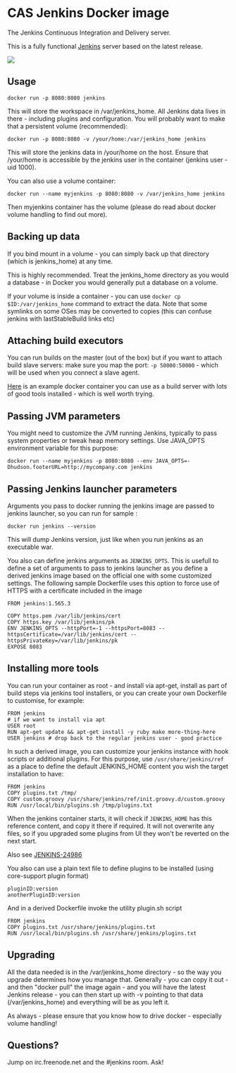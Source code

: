 CAS Jenkins Docker image
========================

The Jenkins Continuous Integration and Delivery server.

This is a fully functional [Jenkins](http://jenkins-ci.org/) server based on the latest release.

<img src="http://jenkins-ci.org/sites/default/files/jenkins_logo.png"/>

Usage
-----
    docker run -p 8080:8080 jenkins

This will store the workspace in /var/jenkins_home. All Jenkins data lives in there - including plugins and configuration.
You will probably want to make that a persistent volume (recommended):

    docker run -p 8080:8080 -v /your/home:/var/jenkins_home jenkins

This will store the jenkins data in /your/home on the host.
Ensure that /your/home is accessible by the jenkins user in the container (jenkins user - uid 1000).

You can also use a volume container:

    docker run --name myjenkins -p 8080:8080 -v /var/jenkins_home jenkins

Then myjenkins container has the volume (please do read about docker volume handling to find out more).

Backing up data
---------------
If you bind mount in a volume - you can simply back up that directory (which is jenkins_home) at any time.

This is highly recommended. Treat the jenkins_home directory as you would a database - in Docker you would generally put a database on a volume.

If your volume is inside a container - you can use `docker cp $ID:/var/jenkins_home` command to extract the data.
Note that some symlinks on some OSes may be converted to copies (this can confuse jenkins with lastStableBuild links etc)

Attaching build executors
-------------------------
You can run builds on the master (out of the box) but if you want to attach build slave servers: make sure you map the port: `-p 50000:50000` - which will be used when you connect a slave agent.

<a href="https://registry.hub.docker.com/u/maestrodev/build-agent/">Here</a> is an example docker container you can use as a build server with lots of good tools installed - which is well worth trying.

Passing JVM parameters
----------------------
You might need to customize the JVM running Jenkins, typically to pass system properties or tweak heap memory settings. Use JAVA_OPTS environment
variable for this purpose:

    docker run --name myjenkins -p 8080:8080 --env JAVA_OPTS=-Dhudson.footerURL=http://mycompany.com jenkins

Passing Jenkins launcher parameters
-----------------------------------
Arguments you pass to docker running the jenkins image are passed to jenkins launcher, so you can run for sample :

    docker run jenkins --version

This will dump Jenkins version, just like when you run jenkins as an executable war.

You also can define jenkins arguments as `JENKINS_OPTS`. This is usefull to define a set of arguments to pass to jenkins launcher as you
define a derived jenkins image based on the official one with some customized settings. The following sample Dockerfile uses this option
to force use of HTTPS with a certificate included in the image

    FROM jenkins:1.565.3

    COPY https.pem /var/lib/jenkins/cert
    COPY https.key /var/lib/jenkins/pk
    ENV JENKINS_OPTS --httpPort=-1 --httpsPort=8083 --httpsCertificate=/var/lib/jenkins/cert --httpsPrivateKey=/var/lib/jenkins/pk
    EXPOSE 8083

Installing more tools
---------------------
You can run your container as root - and install via apt-get, install as part of build steps via jenkins tool installers, or you can create your own Dockerfile to customise, for example:

    FROM jenkins
    # if we want to install via apt
    USER root
    RUN apt-get update && apt-get install -y ruby make more-thing-here
    USER jenkins # drop back to the regular jenkins user - good practice

In such a derived image, you can customize your jenkins instance with hook scripts or additional plugins.
For this purpose, use `/usr/share/jenkins/ref` as a place to define the default JENKINS_HOME content you
wish the target installation to have:

    FROM jenkins
    COPY plugins.txt /tmp/
    COPY custom.groovy /usr/share/jenkins/ref/init.groovy.d/custom.groovy
    RUN /usr/local/bin/plugins.sh /tmp/plugins.txt

When the jenkins container starts, it will check if `JENKINS_HOME` has this reference content, and copy it there if required. It will not overwrite any files, so if you upgraded some plugins from UI they won't be reverted on the next start.

Also see [JENKINS-24986](https://issues.jenkins-ci.org/browse/JENKINS-24986)

You also can use a plain text file to define plugins to be installed (using core-support plugin format)

    pluginID:version
    anotherPluginID:version

And in a derived Dockerfile invoke the utility plugin.sh script

    FROM jenkins
    COPY plugins.txt /usr/share/jenkins/plugins.txt
    RUN /usr/local/bin/plugins.sh /usr/share/jenkins/plugins.txt

Upgrading
---------
All the data needed is in the /var/jenkins_home directory - so the way you upgrade determines how you manage that. Generally - you can copy it out - and then "docker pull" the image again - and you will have the latest Jenkins release - you can then start up with -v pointing to that data (/var/jenkins_home) and everything will be as you left it.

As always - please ensure that you know how to drive docker - especially volume handling!

Questions?
----------
Jump on irc.freenode.net and the #jenkins room. Ask!
